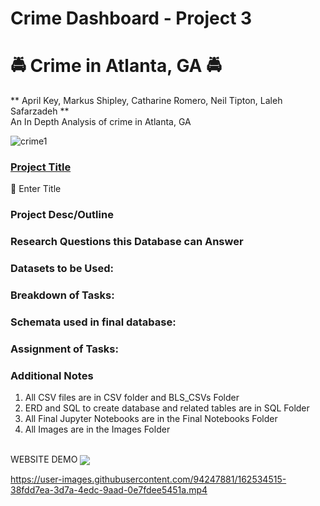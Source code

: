 
# Crime Dashboard - Project 3 
# :oncoming_police_car: Crime in Atlanta, GA :oncoming_police_car:
** April Key, Markus Shipley, Catharine Romero, Neil Tipton, Laleh Safarzadeh **
<br>
An In Depth Analysis of crime in Atlanta, GA



![crime1](https://user-images.githubusercontent.com/94247881/162579152-0b81907b-a88f-4379-bbab-07d6a48a5346.jpg)

### <ins>Project Title</ins> ###

  :closed_lock_with_key: Enter Title 

### Project Desc/Outline ###


### Research Questions this Database can Answer ###
    

### Datasets to be Used: ###


### Breakdown of Tasks: ###



### Schemata used in final database: ###


### Assignment of Tasks: ###

### Additional Notes
 1. All CSV files are in CSV folder and BLS_CSVs Folder
 2. ERD and SQL to create database and related tables are in SQL Folder
 3. All Final Jupyter Notebooks are in the Final Notebooks Folder
 4. All Images are in the Images Folder

<br>
WEBSITE DEMO
<img valign="middle" src="https://img.shields.io/badge/See Below Sample Website Demo-brightgreen.svg">
<br>

https://user-images.githubusercontent.com/94247881/162534515-38fdd7ea-3d7a-4edc-9aad-0e7fdee5451a.mp4


